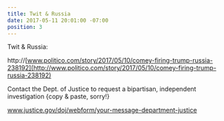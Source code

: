 ```yaml
---
title: Twit & Russia
date: 2017-05-11 20:01:00 -07:00
position: 3
---
```


Twit & Russia: 

http://[www.politico.com/story/2017/05/10/comey-firing-trump-russia-238192](http://www.politico.com/story/2017/05/10/comey-firing-trump-russia-238192) 
 
Contact the Dept. of Justice to request a bipartisan, independent investigation {copy & paste, sorry!}

www.justice.gov/doj/webform/your-message-department-justice
